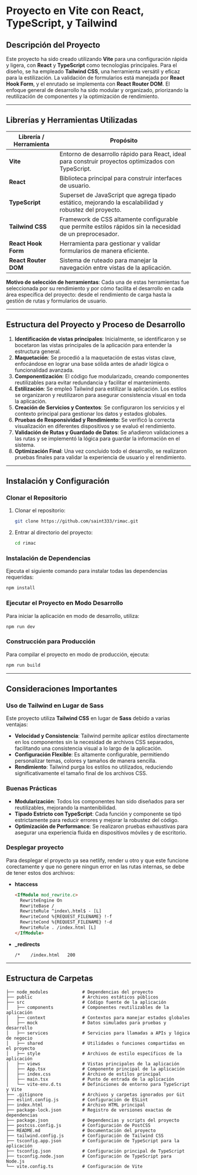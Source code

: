 
# Proyecto en Vite con React, TypeScript, y Tailwind

## Descripción del Proyecto

Este proyecto ha sido creado utilizando **Vite** para una configuración rápida y ligera, con **React** y **TypeScript** como tecnologías principales. Para el diseño, se ha empleado **Tailwind CSS**, una herramienta versátil y eficaz para la estilización. La validación de formularios está manejada por **React Hook Form**, y el enrutado se implementa con **React Router DOM**. El enfoque general de desarrollo ha sido modular y organizado, priorizando la reutilización de componentes y la optimización de rendimiento.

---

## Librerías y Herramientas Utilizadas

| Librería / Herramienta     | Propósito                                                                                                    |
|----------------------------|--------------------------------------------------------------------------------------------------------------|
| **Vite**                    | Entorno de desarrollo rápido para React, ideal para construir proyectos optimizados con TypeScript.          |
| **React**                   | Biblioteca principal para construir interfaces de usuario.                                                  |
| **TypeScript**              | Superset de JavaScript que agrega tipado estático, mejorando la escalabilidad y robustez del proyecto.      |
| **Tailwind CSS**            | Framework de CSS altamente configurable que permite estilos rápidos sin la necesidad de un preprocesador.   |
| **React Hook Form**         | Herramienta para gestionar y validar formularios de manera eficiente.                                       |
| **React Router DOM**        | Sistema de ruteado para manejar la navegación entre vistas de la aplicación.                                |

**Motivo de selección de herramientas**:
Cada una de estas herramientas fue seleccionada por su rendimiento y por cómo facilita el desarrollo en cada área específica del proyecto: desde el rendimiento de carga hasta la gestión de rutas y formularios de usuario.

---

## Estructura del Proyecto y Proceso de Desarrollo

1. **Identificación de vistas principales**: Inicialmente, se identificaron y se bocetaron las vistas principales de la aplicación para entender la estructura general.
2. **Maquetación**: Se procedió a la maquetación de estas vistas clave, enfocándose en lograr una base sólida antes de añadir lógica o funcionalidad avanzada.
3. **Componentización**: El código fue modularizado, creando componentes reutilizables para evitar redundancia y facilitar el mantenimiento.
4. **Estilización**: Se empleó Tailwind para estilizar la aplicación. Los estilos se organizaron y reutilizaron para asegurar consistencia visual en toda la aplicación.
5. **Creación de Servicios y Contextos**: Se configuraron los servicios y el contexto principal para gestionar los datos y estados globales.
6. **Pruebas de Responsividad y Rendimiento**: Se verificó la correcta visualización en diferentes dispositivos y se evaluó el rendimiento.
7. **Validación de Rutas y Guardado de Datos**: Se añadieron validaciones a las rutas y se implementó la lógica para guardar la información en el sistema.
8. **Optimización Final**: Una vez concluido todo el desarrollo, se realizaron pruebas finales para validar la experiencia de usuario y el rendimiento.

---

## Instalación y Configuración

### Clonar el Repositorio

1. Clonar el repositorio:
   ```bash
   git clone https://github.com/saint333/rimac.git
   ```
2. Entrar al directorio del proyecto:
   ```bash
   cd rimac
   ```

### Instalación de Dependencias

Ejecuta el siguiente comando para instalar todas las dependencias requeridas:
   ```bash
   npm install
   ```

### Ejecutar el Proyecto en Modo Desarrollo

Para iniciar la aplicación en modo de desarrollo, utiliza:
   ```bash
   npm run dev
   ```

### Construcción para Producción

Para compilar el proyecto en modo de producción, ejecuta:
   ```bash
   npm run build
   ```

---

## Consideraciones Importantes

### Uso de Tailwind en Lugar de Sass

Este proyecto utiliza **Tailwind CSS** en lugar de **Sass** debido a varias ventajas:

- **Velocidad y Consistencia**: Tailwind permite aplicar estilos directamente en los componentes sin la necesidad de archivos CSS separados, facilitando una consistencia visual a lo largo de la aplicación.
- **Configuración Flexible**: Es altamente configurable, permitiendo personalizar temas, colores y tamaños de manera sencilla.
- **Rendimiento**: Tailwind purga los estilos no utilizados, reduciendo significativamente el tamaño final de los archivos CSS.

### Buenas Prácticas

- **Modularización**: Todos los componentes han sido diseñados para ser reutilizables, mejorando la mantenibilidad.
- **Tipado Estricto con TypeScript**: Cada función y componente se tipó estrictamente para reducir errores y mejorar la robustez del código.
- **Optimización de Performance**: Se realizaron pruebas exhaustivas para asegurar una experiencia fluida en dispositivos móviles y de escritorio.

### Desplegar proyecto

Para desplegar el proyecto ya sea netlify, render u otro y que este funcione corectamente y que no genere ningun error en las rutas internas, se debe de tener estos dos archivos:

- **htaccess**
  ```html
  <IfModule mod_rewrite.c>
    RewriteEngine On
    RewriteBase /
    RewriteRule ^index\.html$ - [L]
    RewriteCond %{REQUEST_FILENAME} !-f
    RewriteCond %{REQUEST_FILENAME} !-d
    RewriteRule . /index.html [L]
  </IfModule>
  ```
- **_redirects**
  ```plaintext
  /*    /index.html   200
  ```

---

## Estructura de Carpetas

```plaintext
├── node_modules             # Dependencias del proyecto
├── public                   # Archivos estáticos públicos
├── src                      # Código fuente de la aplicación
│   ├── components           # Componentes reutilizables de la aplicación
│   ├── context              # Contextos para manejar estados globales
│   ├── mock                 # Datos simulados para pruebas y desarrollo
│   ├── services             # Servicios para llamadas a APIs y lógica de negocio
│   ├── shared               # Utilidades o funciones compartidas en el proyecto
│   ├── style                # Archivos de estilo específicos de la aplicación
│   ├── views                # Vistas principales de la aplicación
│   ├── App.tsx              # Componente principal de la aplicación
│   ├── index.css            # Archivo de estilos principal
│   ├── main.tsx             # Punto de entrada de la aplicación
│   └── vite-env.d.ts        # Definiciones de entorno para TypeScript y Vite
├── .gitignore               # Archivos y carpetas ignorados por Git
├── eslint.config.js         # Configuración de ESLint
├── index.html               # Archivo HTML principal
├── package-lock.json        # Registro de versiones exactas de dependencias
├── package.json             # Dependencias y scripts del proyecto
├── postcss.config.js        # Configuración de PostCSS
├── README.md                # Documentación del proyecto
├── tailwind.config.js       # Configuración de Tailwind CSS
├── tsconfig.app.json        # Configuración de TypeScript para la aplicación
├── tsconfig.json            # Configuración principal de TypeScript
├── tsconfig.node.json       # Configuración de TypeScript para Node.js
└── vite.config.ts           # Configuración de Vite
```